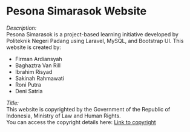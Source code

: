 # Pesona Simarasok Website

*Description:*  
Pesona Simarasok is a project-based learning initiative developed by Politeknik Negeri Padang using Laravel, MySQL, and Bootstrap UI. This website is created by:

- Firman Ardiansyah
- Baghaztra Van Rill
- Ibrahim Risyad
- Sakinah Rahmawati
- Roni Putra
- Deni Satria

*Title:*  
This website is copyrighted by the Government of the Republic of Indonesia, Ministry of Law and Human Rights.  
You can access the copyright details here: [Link to copyright]([https://drive.google.com/drive/u/0/folders/1JG8Cw2h7nk8cbfo8uENoUHlpe-nri0s0](https://drive.google.com/file/d/1t4tLOknxbS3c5HVNKF1nyOy-rjP41WUl/view?usp=sharing))
